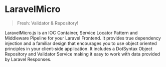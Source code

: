 
# LaravelMicro

> Fresh: Validator & Repository!

LaravelMicro.js is an IOC Container, Service Locator Pattern and Middleware Pipeline for your Laravel Frontend. It provides true dependency injection and a familiar design that encourages you to use object oriented principles in your client-side application. It includes a DotSyntax Object Repository and Validator Service making it easy to work with data provided by Laravel Responses.